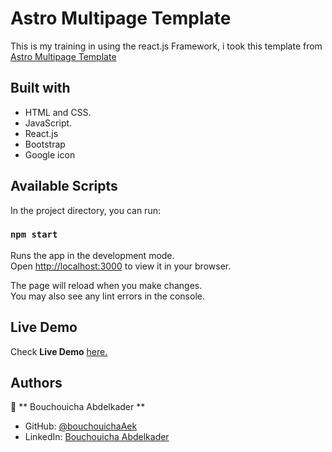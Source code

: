# Astro Multipage Template

This is my training in using the react.js Framework, i took this template from [Astro Multipage Template](https://www.graphberry.com/item/astro-hosting-company-template)

## Built with

- HTML and CSS.
- JavaScript.
- React.js
- Bootstrap
- Google icon

## Available Scripts

In the project directory, you can run:

### `npm start`

Runs the app in the development mode.\
Open [http://localhost:3000](http://localhost:3000) to view it in your browser.

The page will reload when you make changes.\
You may also see any lint errors in the console.

## Live Demo

Check **Live Demo** [here.](https://bouchouichaaek.github.io/Astro-Multipage-Template/)

## Authors

👤 ** Bouchouicha Abdelkader **

- GitHub: [@bouchouichaAek](https://github.com/bouchouichaAek)
- LinkedIn: [Bouchouicha Abdelkader](https://www.linkedin.com/in/abdelkader-bouchouicha-0042ab123/)
